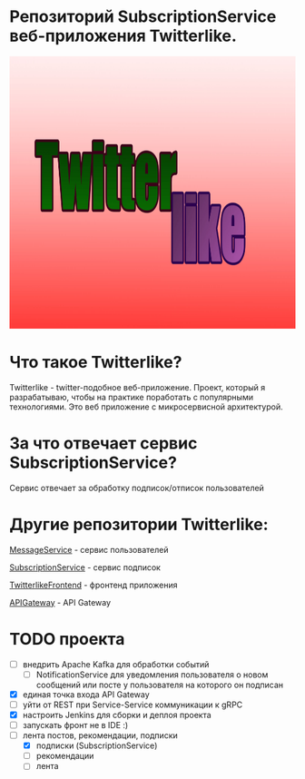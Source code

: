 # Репозиторий SubscriptionService веб-приложения Twitterlike.

<p align="center">
	<img src="logo.jpg" width="886" height="480" alt="Twitterlike Logo" />
</p>

# Что такое Twitterlike?

Twitterlike - twitter-подобное веб-приложение. Проект, который я разрабатываю,
чтобы на практике поработать с популярными технологиями.
Это веб приложение с микросервисной архитектурой.

# За что отвечает сервис SubscriptionService?

Сервис отвечает за обработку подписок/отписок пользователей

# Другие репозитории Twitterlike:

[MessageService](https://github.com/MasterIlidan/message-service-twitterlike) - сервис пользователей

[SubscriptionService](https://github.com/MasterIlidan/subscription-service-twitterlike) - сервис подписок

[TwitterlikeFrontend](https://github.com/MasterIlidan/twitterlike-front) - фронтенд приложения

[APIGateway](https://github.com/MasterIlidan/api-gateway-twitterlike) - API Gateway

# TODO проекта

- [ ] внедрить Apache Kafka для обработки событий
    - [ ] NotificationService для уведомления пользователя о новом сообщений или посте у пользователя
      на которого он подписан
- [x] единая точка входа API Gateway
- [ ] уйти от REST при Service-Service коммуникации к gRPC
- [x] настроить Jenkins для сборки и деплоя проекта
- [ ] запускать фронт не в IDE :)
- [ ] лента постов, рекомендации, подписки
    - [x] подписки (SubscriptionService)
    - [ ] рекомендации
    - [ ] лента
